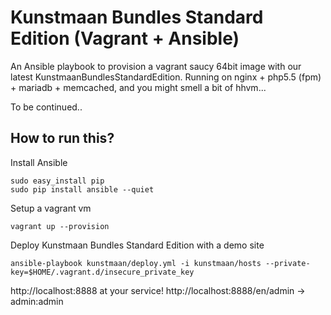 Kunstmaan Bundles Standard Edition (Vagrant + Ansible)
=============================

An Ansible playbook to provision a vagrant saucy 64bit image with our latest KunstmaanBundlesStandardEdition.
Running on nginx + php5.5 (fpm) + mariadb + memcached, and you might smell a bit of hhvm...

To be continued..

## How to run this?

Install Ansible

```
sudo easy_install pip
sudo pip install ansible --quiet
```

Setup a vagrant vm
```
vagrant up --provision
```

Deploy Kunstmaan Bundles Standard Edition with a demo site
```
ansible-playbook kunstmaan/deploy.yml -i kunstmaan/hosts --private-key=$HOME/.vagrant.d/insecure_private_key
```

http://localhost:8888 at your service!
http://localhost:8888/en/admin -> admin:admin

